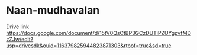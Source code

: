 # Naan-mudhavalan
Drive link
https://docs.google.com/document/d/15tV0QsCtBP3GCzDUTiPZUYgpvfMDzZJw/edit?usp=drivesdk&ouid=116379825944823871303&rtpof=true&sd=true
